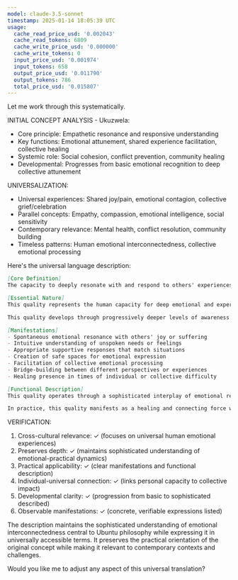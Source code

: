 ```yaml
---
model: claude-3.5-sonnet
timestamp: 2025-01-14 18:05:39 UTC
usage:
  cache_read_price_usd: '0.002043'
  cache_read_tokens: 6809
  cache_write_price_usd: '0.000000'
  cache_write_tokens: 0
  input_price_usd: '0.001974'
  input_tokens: 658
  output_price_usd: '0.011790'
  output_tokens: 786
  total_price_usd: '0.015807'
---
```


Let me work through this systematically.

INITIAL CONCEPT ANALYSIS - Ukuzwela:
- Core principle: Empathetic resonance and responsive understanding
- Key functions: Emotional attunement, shared experience facilitation, collective healing
- Systemic role: Social cohesion, conflict prevention, community healing
- Developmental: Progresses from basic emotional recognition to deep collective attunement

UNIVERSALIZATION:
- Universal experiences: Shared joy/pain, emotional contagion, collective grief/celebration
- Parallel concepts: Empathy, compassion, emotional intelligence, social sensitivity
- Contemporary relevance: Mental health, conflict resolution, community building
- Timeless patterns: Human emotional interconnectedness, collective emotional processing

Here's the universal language description:

```markdown
[Core Definition]
The capacity to deeply resonate with and respond to others' experiences, combining intuitive understanding with practical care. It manifests as a dynamic interplay between emotional attunement and supportive action, creating bridges of shared understanding that strengthen social bonds and facilitate collective healing.

[Essential Nature]
This quality represents the human capacity for deep emotional and experiential resonance that transcends individual boundaries. It operates as both a receptive and active force - receiving and understanding others' experiences while simultaneously generating appropriate caring responses. Unlike simple emotional contagion, it maintains the distinction between self and other while creating meaningful connections that serve both individual and collective wellbeing.

This quality develops through progressively deeper levels of awareness and response, from basic emotional recognition to sophisticated understanding of complex social-emotional dynamics. It requires both natural sensitivity and cultivated awareness, combining inherent human capacities for emotional connection with developed skills of appropriate response.

[Manifestations]
- Spontaneous emotional resonance with others' joy or suffering
- Intuitive understanding of unspoken needs or feelings
- Appropriate supportive responses that match situations
- Creation of safe spaces for emotional expression
- Facilitation of collective emotional processing
- Bridge-building between different perspectives or experiences
- Healing presence in times of individual or collective difficulty

[Functional Description]
This quality operates through a sophisticated interplay of emotional receptivity and practical response. It begins with deep attunement to others' emotional states and experiences, processing this information through both intuitive and conscious channels. This understanding then naturally generates appropriate supportive responses, creating a dynamic cycle of awareness and action that strengthens social bonds and promotes collective wellbeing.

In practice, this quality manifests as a healing and connecting force within human relationships and communities. It enables effective emotional support, conflict resolution, and collective processing of both challenges and celebrations. The quality develops through direct experience and conscious cultivation, becoming more refined and effective through practice while remaining grounded in natural human capacities for connection and care.
```

VERIFICATION:
1. Cross-cultural relevance: ✓ (focuses on universal human emotional experiences)
2. Preserves depth: ✓ (maintains sophisticated understanding of emotional-practical dynamics)
3. Practical applicability: ✓ (clear manifestations and functional description)
4. Individual-universal connection: ✓ (links personal capacity to collective impact)
5. Developmental clarity: ✓ (progression from basic to sophisticated described)
6. Observable manifestations: ✓ (concrete, verifiable expressions listed)

The description maintains the sophisticated understanding of emotional interconnectedness central to Ubuntu philosophy while expressing it in universally accessible terms. It preserves the practical orientation of the original concept while making it relevant to contemporary contexts and challenges.

Would you like me to adjust any aspect of this universal translation?